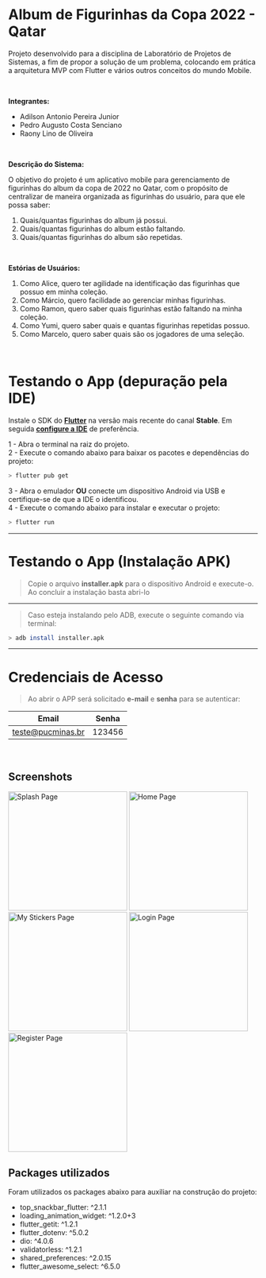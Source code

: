 # Album de Figurinhas da Copa 2022 - Qatar

Projeto desenvolvido para a disciplina de Laboratório de Projetos de Sistemas, a fim de propor a solução de um problema, colocando em prática a arquitetura MVP com Flutter e vários outros conceitos do mundo Mobile.

<br>

**Integrantes:**

- Adilson Antonio Pereira Junior
- Pedro Augusto Costa Senciano
- Raony Lino de Oliveira

<br>

**Descrição do Sistema:**

O objetivo do projeto é um aplicativo mobile para gerenciamento de figurinhas do album da copa de 2022 no Qatar, com o propósito de centralizar de maneira organizada as figurinhas do usuário, para que ele possa saber:

1. Quais/quantas figurinhas do album já possui.
2. Quais/quantas figurinhas do album estão faltando.
3. Quais/quantas figurinhas do album são repetidas.

<br>

**Estórias de Usuários:**

1. Como Alice, quero ter agilidade na identificação das figurinhas que possuo em minha coleção.
2. Como Márcio, quero facilidade ao gerenciar minhas figurinhas.
3. Como Ramon, quero saber quais figurinhas estão faltando na minha coleção.
4. Como Yumi, quero saber quais e quantas figurinhas repetidas possuo.
5. Como Marcelo, quero saber quais são os jogadores de uma seleção.

<br>

# Testando o App (depuração pela IDE)

Instale o SDK do [**Flutter**](https://docs.flutter.dev/get-started/install) na versão mais recente do canal **Stable**.
Em seguida [**configure a IDE**](https://docs.flutter.dev/get-started/editor) de preferência.

1 - Abra o terminal na raiz do projeto.<br>
2 - Execute o comando abaixo para baixar os pacotes e dependências do projeto:

```sh
> flutter pub get
```

3 - Abra o emulador **OU** conecte um dispositivo Android via USB e certifique-se de que a IDE o identificou.<br>
4 - Execute o comando abaixo para instalar e executar o projeto:

```sh
> flutter run
```
___

# Testando o App (Instalação APK)

> Copie o arquivo **installer.apk** para o dispositivo Android e execute-o.
> Ao concluir a instalação basta abri-lo
___
> Caso esteja instalando pelo ADB, execute o seguinte comando via terminal:
```sh
> adb install installer.apk
```
___
# Credenciais de Acesso

> Ao abrir o APP será solicitado **e-mail** e **senha** para se autenticar:

| Email | Senha |
| ----------------- | ------ |
| teste@pucminas.br | 123456 |


<br>

## Screenshots

<p float="left">
  <img src="assets/screenshots/splash.jpg" href="#" alt="Splash Page" width="240">
    <img src="assets/screenshots/home.jpg" href="#" alt="Home Page" width="240">
    <img src="assets/screenshots/my_stickers.jpg" href="#" alt="My Stickers Page" width="240">
    <img src="assets/screenshots/login.jpg" href="#" alt="Login Page" width="240">
    <img src="assets/screenshots/register.jpg" href="#" alt="Register Page" width="240">
</p>

## Packages utilizados

Foram utilizados os packages abaixo para auxiliar na construção do projeto:

- top_snackbar_flutter: ^2.1.1
- loading_animation_widget: ^1.2.0+3
- flutter_getit: ^1.2.1
- flutter_dotenv: ^5.0.2
- dio: ^4.0.6
- validatorless: ^1.2.1
- shared_preferences: ^2.0.15
- flutter_awesome_select: ^6.5.0
